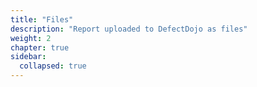 ```yaml
---
title: "Files"
description: "Report uploaded to DefectDojo as files"
weight: 2
chapter: true
sidebar:
  collapsed: true
---
```


